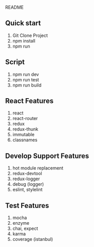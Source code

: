 README

## Quick start

1. Git Clone Project 
1. npm install
1. npm run

## Script

1. npm run dev
1. npm run test
1. npm run build

## React Features

1. react
1. react-router
1. redux
1. redux-thunk
1. immutable
1. classnames

## Develop Support Features

1. hot module replacement
1. redux-devtool
1. redux-logger
1. debug (logger)
1. eslint, stylelint

## Test Features

1. mocha
1. enzyme
1. chai, expect
1. karma
1. coverage (istanbul)
